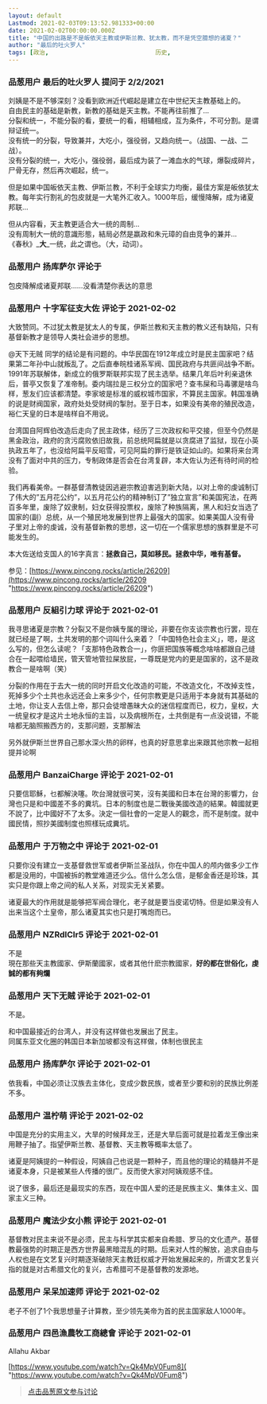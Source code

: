 ```yaml
---
layout: default
Lastmod: 2021-02-03T09:13:52.981333+00:00
date: 2021-02-02T00:00:00.000Z
title: "中国的出路是不是皈依天主教或伊斯兰教、犹太教，而不是凭空臆想的诸夏？"
author: "最后的吐火罗人"
tags: [政治,								历史,								刘仲敬,								人类文明]
---
```



### 品葱用户 **最后的吐火罗人** 提问于 2/2/2021
    
刘姨是不是不够深刻？没看到欧洲近代崛起是建立在中世纪天主教基础上的。  
自由民主的基础是新教，新教的基础是天主教。不能再往前推了...  
分裂和统一，不能分裂的看，要统一的看，相辅相成，互为条件，不可分割。是谓辩证统一。  
没有统一的分裂，导致兼并，大吃小，强役弱，又趋向统一。（战国、一战、二战）。  
没有分裂的统一，大吃小，强役弱，最后成为装了一滩血水的气球，爆裂成碎片，尸骨无存，然后再次崛起，统一。  
  
但是如果中国皈依天主教、伊斯兰教，不利于全球实力均衡，最佳方案是皈依犹太教。每年实行割礼的包皮就是一大笔外汇收入。1000年后，缓慢降解，成为诸夏邦联...  
  
但从内容看，天主教更适合大一统的周制...  
没有周制大一统的意識形態，結局必然是嬴政和朱元璋的自由竞争的兼并...  
《春秋》_**大**_一统，此之谓也。（大，动词）。
    
                

### 品葱用户 **扬库萨尔** 评论于 
        
包皮降解成诸夏邦联……没看清楚你表达的意思
        
                

### 品葱用户 **十字军征支大佐** 评论于 2021-02-02
        
大致赞同。不过犹太教是犹太人的专属，伊斯兰教和天主教的教义还有缺陷，只有基督新教才是领导人类社会进步的思想。  
  
@天下无贼 同学的结论是有问题的。中华民国在1912年成立时是民主国家吧？结果第二年孙中山就叛乱了。之后直奉皖桂诸系军阀、国民政府与共匪间战争不断。1991年苏联解体，新成立的俄罗斯联邦实现了民主选举。结果几年后叶利亲退休后，普亭又恢复了准帝制。委内瑞拉是三权分立的国家吧？查韦屎和马毒骡是啥鸟样，葱友们应该都清楚。李家坡是标准的威权城市国家，不算民主国家。韩国准确的说是财阀国家，政府处处受财阀的掣肘。至于日本，如果没有美帝的殖民改造，裕仁天皇的日本是啥样自不用说。  
  
台湾国自阿辉伯改造后走向了民主政体，经历了三次政权和平交接，但至今仍然是黑金政治，政府的贪污腐败依旧故我，前总统阿扁就是以贪腐进了监狱，现在小英执政五年了，也沒给阿扁平反昭雪，可见阿扁的罪行是铁证如山的。如果将来台湾没有了面对中共的压力，专制政体是否会在台湾复辟，本大佐认为还有待时间的检验。  
  
我们再看美帝。一群基督清教徒因逃避宗教迫害逃到新大陆，以对上帝的虔诚制订了伟大的”五月花公约”，以五月花公约的精神制订了”独立宣言”和美国宪法，在两百多年里，废除了奴隶制，妇女获得投票权，废除了种族隔离，黑人和妇女当选了国家的(副）总统，从一个殖民地发展到世界上最强大的国家。如果美国人没有骨子里对上帝的虔诚，没有基督新教的思想，这一切在一个儒家思想的族群里是不可能发生的。  
  
本大佐送给支国人的16字真言：**拯救自己，莫如移民。拯救中华，唯有基督。**  
  
参见：[https://www.pincong.rocks/article/26209](https://www.pincong.rocks/article/26209 "https://www.pincong.rocks/article/26209")
        
                

### 品葱用户 **反組引力球** 评论于 2021-02-01
        
我寻思诸夏是宗教？分裂又不是你姨专属的理论，非要在你支谈宗教也行罢，现在就已经是了啊，土共发明的那个词叫什么来着？「中国特色社会主义」，嗯，是这么写的，但怎么读呢？「支那特色政教合一」，你匪把国族等概念啥啥都跟自己缝合在一起喂给墙民，管天管地管拉屎放屁，一尊既是党内的更是国家的，这不是政教合一是啥啊（笑）  
  
分裂的作用在于去大一统的同时开启文化改造的可能，不改造文化，不改掉支性，死掉多少个土共也永远还会上来多少个，任何宗教更是只适用于本身就有其基础的土地，你让支人去信上帝，那只会徒增愚昧大众的迷信程度而已，权力，皇权，大一统皇权才是这片土地永恒的主旨，以及病根所在，土共倒是有一点没说错，不能啥都无脑照搬西方的，支那问题，支那解法  
  
另外就伊斯兰世界自己那水深火热的卵样，也真的好意思拿出来跟其他宗教一起相提并论啊
        
                

### 品葱用户 **BanzaiCharge** 评论于 2021-02-01
        
只要信耶穌，乜都解決噻。吹台灣就很可笑，沒有美國和日本在台灣的影響力，台灣也只是和中國差不多的糞坑。日本的制度也是二戰後美國改造的結果。韓國就更不說了，比中國好不了太多。決定一個社會的一定是人的觀念，而不是制度。就中國民情，照抄美國制度也照樣玩成糞坑。
        
                

### 品葱用户 **于万物之中** 评论于 2021-02-01
        
只要你没有建立一支基督救世军或者伊斯兰圣战队，你在中国人的颅内做多少工作都是没用的，中国被拆的教堂难道还少么。信什么怎么信，是郁金香还是珍珠，其实只是你跟上帝之间的私人关系，对现实无关紧要。  
  
诸夏最大的作用就是能够把军阀合理化，老子就是要当皮诺切特。但是如果没有人出来当这个土皇帝，那么诸夏其实也只是打嘴炮而已。
        
                

### 品葱用户 **NZRdlClr5** 评论于 2021-02-01
        
不是  
現在那些天主教國家、伊斯蘭國家，或者其他什麽宗教國家，**好的都在世俗化，虔誠的都有夠爛**
        
                

### 品葱用户 **天下无贼** 评论于 2021-02-01
        
不是。  
  
  
和中国最接近的台湾人，并没有这样做也发展出了民主。  
同属东亚文化圈的韩国日本新加坡都没有这样做，体制也很民主
        
                

### 品葱用户 **扬库萨尔** 评论于 2021-02-01
        
依我看，中国必须让汉族去主体化，变成少数民族，或者至少要和别的民族比例差不多。
        
                

### 品葱用户 **温柠萌** 评论于 2021-02-02
        
中国是充分的实用主义，大旱的时候拜龙王，还是大旱后面可就是拉着龙王像出来用鞭子抽了。指望伊斯兰教、基督教、天主教等概率太低了。  
  
诸夏是阿姨提的一种假设，阿姨自己也说是一颗种子，而且他的理论的精髓并不是诸夏本身，只是被某些人传播的很广。反而使大家对阿姨观感不佳。  
  
说了很多，最后还是最现实的东西，现在中国人爱的还是民族主义、集体主义、国家主义三种。
        
                

### 品葱用户 **魔法少女小熊** 评论于 2021-02-01
        
基督教对民主来说不是必须，民主与科学其实都来自希腊、罗马的文化遗产。基督教最强势的时期正是西方世界最黑暗混乱的时期。后来对人性的解放，追求自由与人权也是在文艺复兴时期逐渐破除天主教廷权威才开始发展起来的，所谓文艺复兴指的就是对古希腊文化的复兴，古希腊可不是基督教的发源地。
        
                

### 品葱用户 **呆呆加速师** 评论于 2021-02-02
        
老子不创了1个我思想量子计算教，至少领先美帝为首的民主国家敌人1000年。
        
                

### 品葱用户 **四邑漁農牧工商總會** 评论于 2021-02-01
        
Allahu Akbar  
  
[https://www.youtube.com/watch?v=Qk4MpV0Fum8]( "https://www.youtube.com/watch?v=Qk4MpV0Fum8")
        
                





> [点击品葱原文参与讨论](https://pincong.rocks/question/36039)

